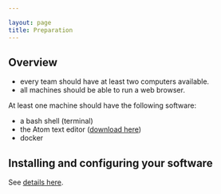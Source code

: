 ```yaml
---

layout: page
title: Preparation
---
```



## Overview

- every team should have at least two computers available.
- all machines should be able to run a web browser.

At least one machine should have the following software:

-   a bash shell (terminal)
-   the Atom text editor ([download here](https://atom.io/))
-   docker



## Installing and configuring your software

See [details here](../software).
